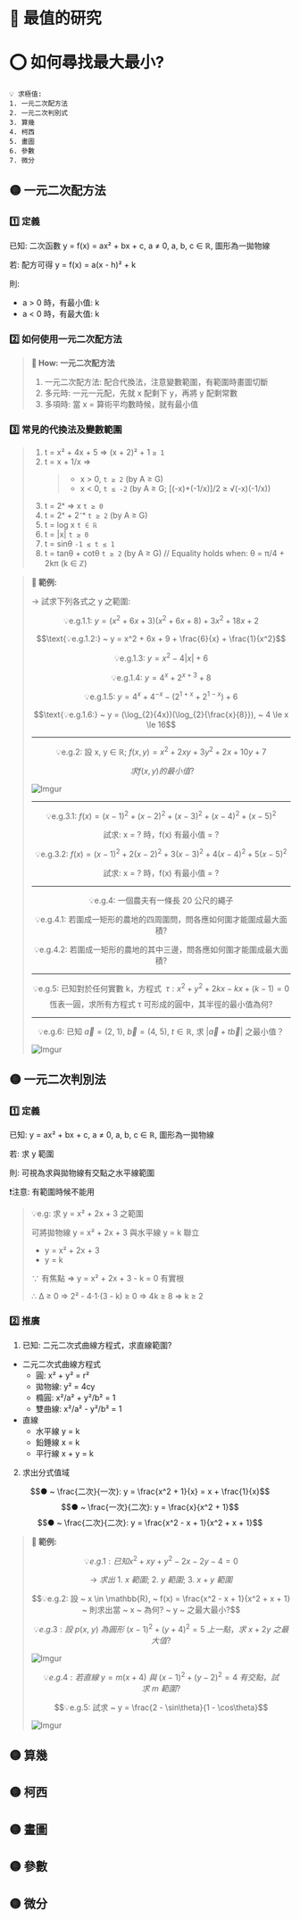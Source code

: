 # 📖 最值的研究

# ⭕ 如何尋找最大最小?

```Mnemonic
💡 求極值:
1. 一元二次配方法
2. 一元二次判別式
3. 算幾
4. 柯西
5. 畫圖
6. 參數
7. 微分
```

## 🟡 一元二次配方法

### 1️⃣ 定義

已知: 二次函數 y = f(x) = ax² + bx + c, a ≠ 0, a, b, c ∈ ℝ, 圖形為一拋物線

若: 配方可得 y = f(x) = a(x - h)² + k

則:

- a > 0 時，有最小值: k
- a < 0 時，有最大值: k

### 2️⃣ 如何使用一元二次配方法

> **💫 How: 一元二次配方法**
>
> 1. 一元二次配方法: 配合代換法，注意變數範圍，有範圍時畫圖切斷
> 2. 多元時: 一元一元配，先就 x 配剩下 y，再將 y 配剩常數
> 3. 多項時: 當 x = 算術平均數時候，就有最小值

### 3️⃣ 常見的代換法及變數範圍

> 1. t = x² + 4x + 5 ⇒ (x + 2)² + 1 `≥ 1`
> 2. t = x + 1/x ⇒
>    > - x > 0, `t ≥ 2` (by A ≥ G)
>    > - x < 0, `t ≤ -2` (by A ≥ G; [(-x)+(-1/x)]/2 ≥ √(-x)(-1/x))
> 3. t = 2ˣ ⇒ x `t ≥ 0`
> 4. t = 2ˣ + 2⁻ˣ `t ≥ 2` (by A ≥ G)
> 5. t = log x `t ∈ ℝ`
> 6. t = |x| `t ≥ 0`
> 7. t = sinθ `-1 ≤ t ≤ 1`
> 8. t = tanθ + cotθ `t ≥ 2` (by A ≥ G) // Equality holds when: θ = π/4 + 2kπ (k ∈ ℤ)

> **📌 範例:**
>
> → 試求下列各式之 y 之範圍:
>
> $$\text{💡e.g.1.1:} ~ y = (x^2 + 6x + 3)(x^2 + 6x + 8) + 3x^2 + 18x + 2$$
>
> $$\text{💡e.g.1.2:} ~ y = x^2 + 6x + 9 + \frac{6}{x} + \frac{1}{x^2}$$
>
> $$\text{💡e.g.1.3:} ~ y = x^2 - 4 \left | x \right | + 6$$
>
> $$\text{💡e.g.1.4:} ~ y = 4^x + 2^{x + 3} + 8$$
>
> $$\text{💡e.g.1.5:} ~ y = 4^x + 4^{-x} - (2^{1 + x} + 2^{1 - x}) + 6$$
>
> $$\text{💡e.g.1.6:} ~ y = (\log_{2}{4x})(\log_{2}{\frac{x}{8}}), ~ 4 \le x \le 16$$
>
> ---
>
> $$\text{💡e.g.2: 設 x, y ∈ ℝ;} ~ f(x, y) = x^2 + 2xy + 3y^2 + 2x + 10y + 7$$
>
> $$~ 求 f(x, y) 的最小值?$$
>
> ![Imgur](https://imgur.com/zrC0hfb.jpeg)
>
> ---
>
> $$\text{💡e.g.3.1: } f(x) = (x - 1)^2 + (x - 2)^2 + (x - 3)^2 + (x - 4)^2 + (x - 5)^2$$
>
> $$\text{試求: x = ? 時，f(x) 有最小值 = ?}$$
>
> $$\text{💡e.g.3.2: } f(x) = (x - 1)^2 + 2(x - 2)^2 + 3(x - 3)^2 + 4(x - 4)^2 + 5(x - 5)^2$$
>
> $$\text{試求: x = ? 時，f(x) 有最小值 = ?}$$
>
> ---
>
> $$\text{💡e.g.4: 一個農夫有一條長 20 公尺的繩子}$$
>
> $$\text{💡e.g.4.1: 若圍成一矩形的農地的四周圍問，問各應如何圍才能圍成最大面積?}$$
>
> $$\text{💡e.g.4.2: 若圍成一矩形的農地的其中三邊，問各應如何圍才能圍成最大面積?}$$
>
> ---
>
> $$ \text{💡e.g.5: 已知對於任何實數 k，方程式 } ~ τ: x^2 + y^2 + 2kx - kx + (k-1) = 0$$
> $$ \text{ 恆表一圓，求所有方程式 τ 可形成的圓中，其半徑的最小值為何? }$$
>
> ---
>
> $$\text{💡e.g.6: 已知} ~ \vec{a} = (2, ~ 1), ~ \vec{b} = (4, ~ 5), ~ t \in \mathbb{R}, ~ \text{求} ~ \left| \vec{a} + t\vec{b} \right| ~ \text{之最小值？}$$
>
> ![Imgur](https://imgur.com/wQdiIiG.jpeg)

## 🟡 一元二次判別法

### 1️⃣ 定義

已知: y = ax² + bx + c, a ≠ 0, a, b, c ∈ ℝ, 圖形為一拋物線

若: 求 y 範圍

則: 可視為求與拋物線有交點之水平線範圍

❗注意: 有範圍時候不能用

> 💡e.g: 求 y = x² + 2x + 3 之範圍
>
> 可將拋物線 y = x² + 2x + 3 與水平線 y = k 聯立
>
> - y = x² + 2x + 3
> - y = k
>
> ∵ 有焦點 ⇒ y = x² + 2x + 3 - k = 0 有實根
>
> ∴ ∆ ≥ 0 ⇒ 2² - 4⋅1⋅(3 - k) ≥ 0 ⇒ 4k ≥ 8 ⇒ k ≥ 2

### 2️⃣ 推廣

1. 已知: 二元二次式曲線方程式，求直線範圍?

- 二元二次式曲線方程式
  - 圓: x² + y² = r²
  - 拋物線: y² = 4cy
  - 橢圓: x²/a² + y²/b² = 1
  - 雙曲線: x²/a² - y²/b² = 1
- 直線
  - 水平線 y = k
  - 鉛錘線 x = k
  - 平行線 x + y = k

2. 求出分式值域

$$● ~ \frac{二次}{一次}: y = \frac{x^2 + 1}{x} = x + \frac{1}{x}$$
$$● ~ \frac{一次}{二次}: y = \frac{x}{x^2 + 1}$$
$$● ~ \frac{二次}{二次}: y = \frac{x^2 - x + 1}{x^2 + x + 1}$$

> **📌 範例:**
>
> $$💡e.g.1: 已知 x^2 + xy + y^2 - 2x - 2y -4 = 0$$
>
> $$→ ~ 求出 ~ 1. ~ x ~ 範圍; ~ 2. ~ y ~ 範圍; ~ 3. ~ x + y ~ 範圍$$
>
> $$💡e.g.2: 設 ~ x \in \mathbb{R}, ~ f(x) = \frac{x^2 - x + 1}{x^2 + x + 1} ~ 則求出當 ~ x ~ 為何? ~ y ~ 之最大最小?$$
>
> $$💡e.g.3: 設 ~ p(x, ~y) ~ 為圓形 ~ (x - 1)^2 + (y + 4)^2 = 5 ~ 上一點，求 ~ x + 2y ~ 之最大值?$$
>
> ![Imgur](https://imgur.com/pRi8uyf.jpeg)
>
> $$💡e.g.4: 若直線 ~ y = m(x + 4) ~ 與 ~ (x - 1)^2 + (y - 2)^2 = 4 ~ 有交點，試求 ~ m ~ 範圍?$$
>
> $$💡e.g.5: 試求 ~ y = \frac{2 - \sin\theta}{1 - \cos\theta}$$
>
> ![Imgur](https://imgur.com/nG09E5G.jpeg)

## 🟡 算幾

## 🟡 柯西

## 🟡 畫圖

## 🟡 參數

## 🟡 微分
